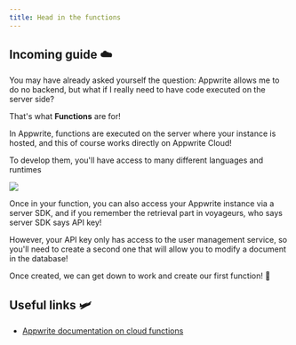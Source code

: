```yaml
---
title: Head in the functions
---
```


<Hero
    title="Head in the functions! ☁️"
    image="/assets/workshop/functions/clouds.jpeg"
    description="After a long journey, we've finally arrived in the clouds! This is the domain of Functions. When all Appwrite's services aren’t enough, and we need to react to what’s happening in our instance, these little snippets of code will let us use the server!"
/>

## **Incoming guide** ☁️

You may have already asked yourself the question: Appwrite allows me to do no backend, but what if I really need to have code executed on the server side?

That's what **Functions** are for!

In Appwrite, functions are executed on the server where your instance is hosted, and this of course works directly on Appwrite Cloud!

To develop them, you'll have access to many different languages and runtimes

<Image src="/assets/workshop/functions/runtime.png" imageAlt="List of Appwrite runtimes" />

Once in your function, you can also access your Appwrite instance via a server SDK, and if you remember the retrieval part in voyageurs, who says server SDK says API key!

However, your API key only has access to the user management service, so you'll need to create a second one that will allow you to modify a document in the database!

Once created, we can get down to work and create our first function! 🔨

## **Useful links** 🛩️

- [Appwrite documentation on cloud functions](https://appwrite.io/docs/products/functions)
